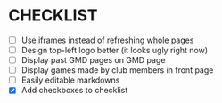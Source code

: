 # CHECKLIST

- [ ] Use iframes instead of refreshing whole pages
- [ ] Design top-left logo better (it looks ugly right now)
- [ ] Display past GMD pages on GMD page
- [ ] Display games made by club members in front page
- [ ] Easily editable markdowns
- [x] Add checkboxes to checklist
